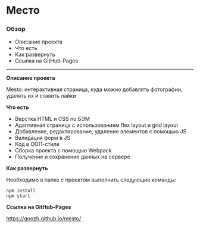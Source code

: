 # Место

### Обзор

* Описание проекта
* Что есть
* Как развернуть
* Ссылка на GitHub-Pages

___

**Описание проекта**

Mesto: интерактивная страница, куда можно добавлять фотографии, удалять их и ставить лайки

**Что есть**

- Верстка HTML и CSS по БЭМ
- Адаптивная страница с использованием flex layout и grid layout
- Добавление, редактирование, удаление элементов с помощью JS
- Валидация форм в JS
- Код в ООП-стиле
- Сборка проекта с помощью Webpack
- Получение и сохранение данных на сервере

**Как развернуть**

Необходимо в папке с проектом выполнить следующие команды:
```
npm install
npm start
```

**Ссылка на GitHub-Pages**

https://goozh.github.io/mesto/
